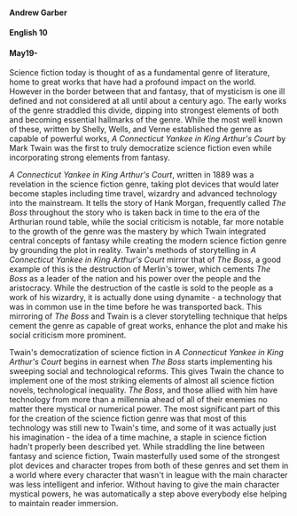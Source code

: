 #### Andrew Garber
#### English 10
#### May19-

Science fiction today is thought of as a fundamental genre of literature, home to great works that have had a profound impact on the world. However in the border between that and fantasy, that of mysticism is one ill defined and not considered at all until about a century ago. The early works of the genre straddled this divide, dipping into strongest elements of both and becoming essential hallmarks of the genre. While the most well known of these, written by Shelly, Wells, and Verne established the genre as capable of powerful works, *A Connecticut Yankee in King Arthur's Court* by Mark Twain was the first to truly democratize science fiction even while incorporating strong elements from fantasy.

*A Connecticut Yankee in King Arthur's Court*, written in 1889 was a revelation in the science fiction genre, taking plot devices that would later become staples including time travel, wizardry and advanced technology into the mainstream. It tells the story of Hank Morgan, frequently called *The Boss* throughout the story who is taken back in time to the era of the Arthurian round table, while the social criticism  is notable, far more notable to the growth of the genre was the mastery by which Twain integrated central concepts of fantasy while creating the modern science fiction genre by grounding the plot in reality. Twain's methods of storytelling in *A Connecticut Yankee in King Arthur's Court* mirror that of *The Boss*, a good example of this is the destruction of Merlin's tower, which cements *The Boss* as a leader of the nation and his power over the people and the aristocracy. While the destruction of the castle is sold to the people as a work of his wizardry, it is actually done using dynamite - a technology that was in common use in the time before he was transported back. This mirroring of *The Boss* and Twain is a clever storytelling technique that helps cement the genre as capable of great works, enhance the plot and make his social criticism more prominent.

Twain's democratization of science fiction in *A Connecticut Yankee in King Arthur's Court* begins in earnest when *The Boss* starts implementing his sweeping social and technological reforms. This gives Twain the chance to implement one of the most striking elements of almost all science fiction novels, technological inequality. *The Boss*, and those allied with him have technology from more than a millennia ahead of all of their enemies no matter there mystical or numerical power. The most significant part of this for the creation of the science fiction genre was that most of this technology was still new to Twain's time, and some of it was actually just his imagination - the idea of a time machine, a staple in science fiction hadn't properly been described yet. While straddling the line between fantasy and science fiction, Twain masterfully used some of the strongest plot devices and character tropes from both of these genres and set them in a world where every character that wasn't in league with the main character was less intelligent and inferior. Without having to give the main character mystical powers, he was automatically a step above everybody else helping to maintain reader immersion.